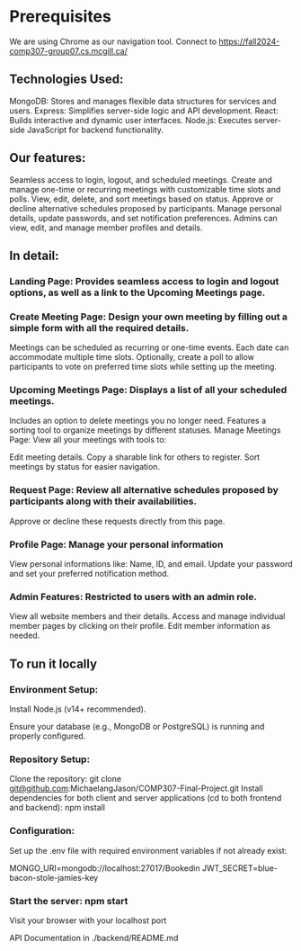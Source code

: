 # Prerequisites

We are using Chrome as our navigation tool. 
Connect to https://fall2024-comp307-group07.cs.mcgill.ca/ 

## Technologies Used:

MongoDB: Stores and manages flexible data structures for services and users.
Express: Simplifies server-side logic and API development.
React: Builds interactive and dynamic user interfaces.
Node.js: Executes server-side JavaScript for backend functionality.


## Our features:

Seamless access to login, logout, and scheduled meetings.
Create and manage one-time or recurring meetings with customizable time slots and polls.
View, edit, delete, and sort meetings based on status.
Approve or decline alternative schedules proposed by participants.
Manage personal details, update passwords, and set notification preferences.
Admins can view, edit, and manage member profiles and details.


## In detail: 

### Landing Page: Provides seamless access to login and logout options, as well as a link to the Upcoming Meetings page.

### Create Meeting Page: Design your own meeting by filling out a simple form with all the required details.

Meetings can be scheduled as recurring or one-time events.
Each date can accommodate multiple time slots.
Optionally, create a poll to allow participants to vote on preferred time slots while setting up the meeting.

### Upcoming Meetings Page: Displays a list of all your scheduled meetings.

Includes an option to delete meetings you no longer need.
Features a sorting tool to organize meetings by different statuses.
Manage Meetings Page:
View all your meetings with tools to:

Edit meeting details.
Copy a sharable link for others to register.
Sort meetings by status for easier navigation.

### Request Page: Review all alternative schedules proposed by participants along with their availabilities.

Approve or decline these requests directly from this page.

### Profile Page: Manage your personal information

View personal informations like: Name, ID, and email.
Update your password and set your preferred notification method.

### Admin Features: Restricted to users with an admin role.

View all website members and their details.
Access and manage individual member pages by clicking on their profile.
Edit member information as needed.


## To run it locally

### Environment Setup:

Install Node.js (v14+ recommended).

Ensure your database (e.g., MongoDB or PostgreSQL) is running and properly configured.

### Repository Setup:

Clone the repository: git clone git@github.com:MichaelangJason/COMP307-Final-Project.git
Install dependencies for both client and server applications (cd to both frontend and backend): npm install

### Configuration:

Set up the .env file with required environment variables if not already exist:


MONGO_URI=mongodb://localhost:27017/Bookedin
JWT_SECRET=blue-bacon-stole-jamies-key

### Start the server: npm start

Visit your browser with your localhost port


API Documentation in ./backend/README.md
